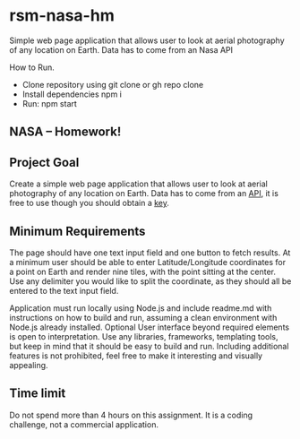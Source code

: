 # rsm-nasa-hm
Simple web page application that allows user to look at aerial photography of any location on Earth. Data has to come from an Nasa API

How to Run.

* Clone repository using git clone or gh repo clone
* Install dependencies npm i
* Run: npm start

## NASA – Homework!

## Project Goal
Create a simple web page application that allows user to look at aerial photography of any location on Earth. Data has to come from an [API](https://api.nasa.gov/api.html#earth), it is free to use though you should obtain a [key](https://api.nasa.gov/index.html#apply-for-an-api-key).

## Minimum Requirements
The page should have one text input field and one button to fetch results. At a minimum user should be able to enter Latitude/Longitude coordinates for a point on Earth and render nine tiles, with the point sitting at the center. Use any delimiter you would like to split the coordinate, as they should all be entered to the text input field.

Application must run locally using Node.js and include readme.md with instructions on how to build and run, assuming a clean environment with Node.js already installed.
Optional User interface beyond required elements is open to interpretation. Use any libraries, frameworks, templating tools, but keep in mind that it should be easy to build and run. Including additional features is not prohibited, feel free to make it interesting and visually appealing.

## Time limit
Do not spend more than 4 hours on this assignment. It is a coding challenge, not a commercial application.
